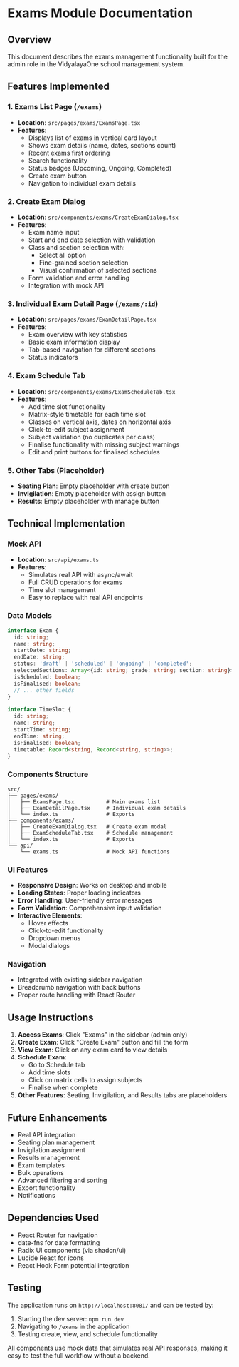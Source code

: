 # Exams Module Documentation

## Overview
This document describes the exams management functionality built for the admin role in the VidyalayaOne school management system.

## Features Implemented

### 1. Exams List Page (`/exams`)
- **Location**: `src/pages/exams/ExamsPage.tsx`
- **Features**:
  - Displays list of exams in vertical card layout
  - Shows exam details (name, dates, sections count)
  - Recent exams first ordering
  - Search functionality
  - Status badges (Upcoming, Ongoing, Completed)
  - Create exam button
  - Navigation to individual exam details

### 2. Create Exam Dialog
- **Location**: `src/components/exams/CreateExamDialog.tsx`
- **Features**:
  - Exam name input
  - Start and end date selection with validation
  - Class and section selection with:
    - Select all option
    - Fine-grained section selection
    - Visual confirmation of selected sections
  - Form validation and error handling
  - Integration with mock API

### 3. Individual Exam Detail Page (`/exams/:id`)
- **Location**: `src/pages/exams/ExamDetailPage.tsx`
- **Features**:
  - Exam overview with key statistics
  - Basic exam information display
  - Tab-based navigation for different sections
  - Status indicators

### 4. Exam Schedule Tab
- **Location**: `src/components/exams/ExamScheduleTab.tsx`
- **Features**:
  - Add time slot functionality
  - Matrix-style timetable for each time slot
  - Classes on vertical axis, dates on horizontal axis
  - Click-to-edit subject assignment
  - Subject validation (no duplicates per class)
  - Finalise functionality with missing subject warnings
  - Edit and print buttons for finalised schedules

### 5. Other Tabs (Placeholder)
- **Seating Plan**: Empty placeholder with create button
- **Invigilation**: Empty placeholder with assign button  
- **Results**: Empty placeholder with manage button

## Technical Implementation

### Mock API
- **Location**: `src/api/exams.ts`
- **Features**:
  - Simulates real API with async/await
  - Full CRUD operations for exams
  - Time slot management
  - Easy to replace with real API endpoints

### Data Models
```typescript
interface Exam {
  id: string;
  name: string;
  startDate: string;
  endDate: string;
  status: 'draft' | 'scheduled' | 'ongoing' | 'completed';
  selectedSections: Array<{id: string; grade: string; section: string}>;
  isScheduled: boolean;
  isFinalised: boolean;
  // ... other fields
}

interface TimeSlot {
  id: string;
  name: string;
  startTime: string;
  endTime: string;
  isFinalised: boolean;
  timetable: Record<string, Record<string, string>>;
}
```

### Components Structure
```
src/
├── pages/exams/
│   ├── ExamsPage.tsx          # Main exams list
│   ├── ExamDetailPage.tsx     # Individual exam details
│   └── index.ts               # Exports
├── components/exams/
│   ├── CreateExamDialog.tsx   # Create exam modal
│   ├── ExamScheduleTab.tsx    # Schedule management
│   └── index.ts               # Exports
└── api/
    └── exams.ts               # Mock API functions
```

### UI Features
- **Responsive Design**: Works on desktop and mobile
- **Loading States**: Proper loading indicators
- **Error Handling**: User-friendly error messages
- **Form Validation**: Comprehensive input validation
- **Interactive Elements**: 
  - Hover effects
  - Click-to-edit functionality
  - Dropdown menus
  - Modal dialogs

### Navigation
- Integrated with existing sidebar navigation
- Breadcrumb navigation with back buttons
- Proper route handling with React Router

## Usage Instructions

1. **Access Exams**: Click "Exams" in the sidebar (admin only)
2. **Create Exam**: Click "Create Exam" button and fill the form
3. **View Exam**: Click on any exam card to view details
4. **Schedule Exam**: 
   - Go to Schedule tab
   - Add time slots
   - Click on matrix cells to assign subjects
   - Finalise when complete
5. **Other Features**: Seating, Invigilation, and Results tabs are placeholders

## Future Enhancements
- Real API integration
- Seating plan management
- Invigilation assignment
- Results management
- Exam templates
- Bulk operations
- Advanced filtering and sorting
- Export functionality
- Notifications

## Dependencies Used
- React Router for navigation
- date-fns for date formatting
- Radix UI components (via shadcn/ui)
- Lucide React for icons
- React Hook Form potential integration

## Testing
The application runs on `http://localhost:8081/` and can be tested by:
1. Starting the dev server: `npm run dev`
2. Navigating to `/exams` in the application
3. Testing create, view, and schedule functionality

All components use mock data that simulates real API responses, making it easy to test the full workflow without a backend.
